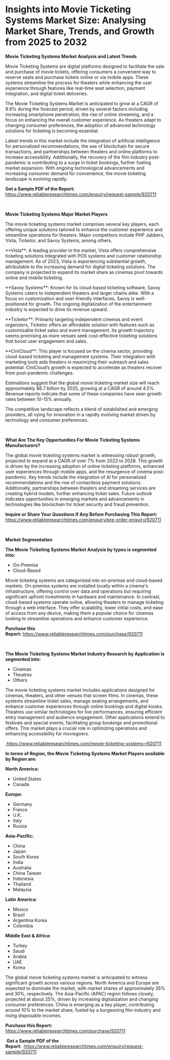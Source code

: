 <p><h1>Insights into Movie Ticketing Systems Market Size: Analysing Market Share, Trends, and Growth from 2025 to 2032</h1></p><p><strong>Movie Ticketing Systems Market Analysis and Latest Trends</strong></p>
<p><p>Movie Ticketing Systems are digital platforms designed to facilitate the sale and purchase of movie tickets, offering consumers a convenient way to reserve seats and purchase tickets online or via mobile apps. These systems streamline the process for theaters while enhancing the user experience through features like real-time seat selection, payment integration, and digital ticket deliveries.</p><p>The Movie Ticketing Systems Market is anticipated to grow at a CAGR of 9.9% during the forecast period, driven by several factors including increasing smartphone penetration, the rise of online streaming, and a focus on enhancing the overall customer experience. As theaters adapt to changing consumer preferences, the adoption of advanced technology solutions for ticketing is becoming essential. </p><p>Latest trends in this market include the integration of artificial intelligence for personalized recommendations, the use of blockchain for secure transactions, and partnerships between theaters and online platforms to increase accessibility. Additionally, the recovery of the film industry post-pandemic is contributing to a surge in ticket bookings, further fueling market expansion. With ongoing technological advancements and increasing consumer demand for convenience, the movie ticketing landscape is evolving rapidly.</p></p>
<p><strong>Get a Sample PDF of the Report:&nbsp;</strong> <a href="https://www.reliableresearchtimes.com/enquiry/request-sample/920711?utm_campaign=3349&utm_medium=2&utm_source=Github&utm_content=ia&utm_term=18042025&utm_id=movie-ticketing-systems">https://www.reliableresearchtimes.com/enquiry/request-sample/920711</a></p>
<p>&nbsp;</p>
<p><strong>Movie Ticketing Systems Major Market Players</strong></p>
<p><p>The movie ticketing systems market comprises several key players, each offering unique solutions tailored to enhance the customer experience and streamline operations for theaters. Major competitors include PHP Jabbers, Vista, Ticketor, and Savoy Systems, among others.</p><p>**Vista**: A leading provider in the market, Vista offers comprehensive ticketing solutions integrated with POS systems and customer relationship management. As of 2023, Vista is experiencing substantial growth, attributable to the increasing demand for digital ticketing solutions. The company is projected to expand its market share as cinemas pivot towards online and mobile ticketing.</p><p>**Savoy Systems**: Known for its cloud-based ticketing software, Savoy Systems caters to independent theaters and larger chains alike. With a focus on customization and user-friendly interfaces, Savoy is well-positioned for growth. The ongoing digitalization of the entertainment industry is expected to drive its revenue upward.</p><p>**Ticketor**: Primarily targeting independent cinemas and event organizers, Ticketor offers an affordable solution with features such as customizable ticket sales and event management. Its growth trajectory seems promising as more venues seek cost-effective ticketing solutions that boost user engagement and sales.</p><p>**CiniCloud**: This player is focused on the cinema sector, providing cloud-based ticketing and management systems. Their integration with marketing tools aids theaters in maximizing their outreach and sales potential. CiniCloud’s growth is expected to accelerate as theaters recover from post-pandemic challenges.</p><p>Estimations suggest that the global movie ticketing market size will reach approximately $6.7 billion by 2025, growing at a CAGR of around 4.5%. Revenue reports indicate that some of these companies have seen growth rates between 10-15% annually.</p><p>The competitive landscape reflects a blend of established and emerging providers, all vying for innovation in a rapidly evolving market driven by technology and consumer preferences.</p></p>
<p>&nbsp;</p>
<p><strong>What Are The Key Opportunities For Movie Ticketing Systems Manufacturers?</strong></p>
<p><p>The global movie ticketing systems market is witnessing robust growth, projected to expand at a CAGR of over 7% from 2023 to 2028. This growth is driven by the increasing adoption of online ticketing platforms, enhanced user experiences through mobile apps, and the resurgence of cinema post-pandemic. Key trends include the integration of AI for personalized recommendations and the rise of contactless payment solutions. Additionally, partnerships between theaters and streaming services are creating hybrid models, further enhancing ticket sales. Future outlook indicates opportunities in emerging markets and advancements in technologies like blockchain for ticket security and fraud prevention.</p></p>
<p><strong>Inquire or Share Your Questions If Any Before Purchasing This Report:</strong> <a href="https://www.reliableresearchtimes.com/enquiry/pre-order-enquiry/920711?utm_campaign=3349&utm_medium=2&utm_source=Github&utm_content=ia&utm_term=18042025&utm_id=movie-ticketing-systems">https://www.reliableresearchtimes.com/enquiry/pre-order-enquiry/920711</a></p>
<p>&nbsp;</p>
<p><strong>Market Segmentation</strong></p>
<p><strong>The Movie Ticketing Systems Market Analysis by types is segmented into:</strong></p>
<p><ul><li>On-Premise</li><li>Cloud-Based</li></ul></p>
<p><p>Movie ticketing systems are categorized into on-premise and cloud-based markets. On-premise systems are installed locally within a cinema's infrastructure, offering control over data and operations but requiring significant upfront investments in hardware and maintenance. In contrast, cloud-based systems operate online, allowing theaters to manage ticketing through a web interface. They offer scalability, lower initial costs, and ease of access from any device, making them a popular choice for cinemas looking to streamline operations and enhance customer experience.</p></p>
<p><strong>Purchase this Report:&nbsp;</strong><a href="https://www.reliableresearchtimes.com/purchase/920711?utm_campaign=3349&utm_medium=2&utm_source=Github&utm_content=ia&utm_term=18042025&utm_id=movie-ticketing-systems">https://www.reliableresearchtimes.com/purchase/920711</a></p>
<p>&nbsp;</p>
<p><strong>The Movie Ticketing Systems Market Industry Research by Application is segmented into:</strong></p>
<p><ul><li>Cinemas</li><li>Theatres</li><li>Others</li></ul></p>
<p><p>The movie ticketing systems market includes applications designed for cinemas, theaters, and other venues that screen films. In cinemas, these systems streamline ticket sales, manage seating arrangements, and enhance customer experiences through online bookings and digital kiosks. Theatres use similar technologies for live performances, ensuring efficient entry management and audience engagement. Other applications extend to festivals and special events, facilitating group bookings and promotional offers. This market plays a crucial role in optimizing operations and enhancing accessibility for moviegoers.</p></p>
<p><a href="https://www.reliableresearchtimes.com/movie-ticketing-systems-r920711?utm_campaign=3349&utm_medium=2&utm_source=Github&utm_content=ia&utm_term=18042025&utm_id=movie-ticketing-systems">&nbsp;https://www.reliableresearchtimes.com/movie-ticketing-systems-r920711</a></p>
<p><strong>In terms of Region, the Movie Ticketing Systems Market Players available by Region are:</strong></p>
<p>
    <p> <strong> North America: </strong>
        <ul>
            <li>United States</li>
            <li>Canada</li>
        </ul>
        </p> 
    <p> <strong> Europe: </strong>
        <ul>
            <li>Germany</li>
            <li>France</li>
            <li>U.K.</li>
            <li>Italy</li>
            <li>Russia</li>
        </ul>
        </p> 
    <p> <strong> Asia-Pacific: </strong>
        <ul>
            <li>China</li>
            <li>Japan</li>
            <li>South Korea</li>
            <li>India</li>
            <li>Australia</li>
            <li>China Taiwan</li>
            <li>Indonesia</li>
            <li>Thailand</li>
            <li>Malaysia</li>
        </ul>
        </p> 
    <p> <strong> Latin America: </strong>
        <ul>
            <li>Mexico</li>
            <li>Brazil</li>
            <li>Argentina Korea</li>
            <li>Colombia</li>
        </ul>
        </p> 
    <p> <strong> Middle East & Africa: </strong>
        <ul>
            <li>Turkey</li>
            <li>Saudi</li>
            <li>Arabia</li>
            <li>UAE</li>
            <li>Korea</li>
        </ul>
    </p>
    </p>
<p><p>The global movie ticketing systems market is anticipated to witness significant growth across various regions. North America and Europe are expected to dominate the market, with market shares of approximately 35% and 30%, respectively. The Asia-Pacific (APAC) region follows closely, projected at about 25%, driven by increasing digitalization and changing consumer preferences. China is emerging as a key player, contributing around 10% to the market share, fueled by a burgeoning film industry and rising disposable incomes.</p></p>
<p><strong>Purchase this Report: </strong><a href="https://www.reliableresearchtimes.com/purchase/920711?utm_campaign=3349&utm_medium=2&utm_source=Github&utm_content=ia&utm_term=18042025&utm_id=movie-ticketing-systems">https://www.reliableresearchtimes.com/purchase/920711</a></p>
<p>&nbsp;<strong>Get a Sample PDF of the Report:&nbsp;&nbsp;</strong><a href="https://www.reliableresearchtimes.com/enquiry/request-sample/920711?utm_campaign=3349&utm_medium=2&utm_source=Github&utm_content=ia&utm_term=18042025&utm_id=movie-ticketing-systems">https://www.reliableresearchtimes.com/enquiry/request-sample/920711</a></p>
<p><strong></strong></p>
<p><p></p><p></p><p></p></p>